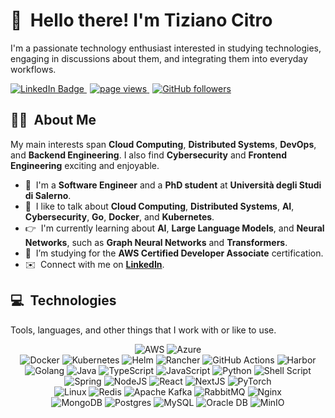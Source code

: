 # :wave: &nbsp;Hello there! I'm Tiziano Citro

I'm a passionate technology enthusiast interested in studying technologies, engaging in discussions about them, and integrating them into everyday workflows.

<!--
  <div id="header-container" align="center">
    <img src="https://media.giphy.com/media/qgQUggAC3Pfv687qPC/giphy.gif" width="250" />
    <h3 id="description" align="left">
      I'm a passionate technology enthusiast interested in studying technologies, engaging in discussions about them, and integrating them into everyday workflows.
    </h3>
</div>
-->

<div id="badges">
  <span align="left">
    <a href="https://www.linkedin.com/in/tizianocitro" style="margin-right: 5px;">
      <img src="https://img.shields.io/badge/LinkedIn-blue?style=for-the-badge&logo=linkedin&logoColor=white" alt="LinkedIn Badge"/>
    </a>
    <!-- <a href="#" style="margin-right: 5px;">
      <img src="https://img.shields.io/badge/Google%20Scholar-4285F4?style=for-the-badge&logo=google-scholar&logoColor=white" alt="Google Scholar Badge"/>
    </a> -->
    <!--
    <a href="https://twitter.com/tizianocitro29" style="margin-right: 5px;">
      <img src="https://img.shields.io/badge/Twitter-blue?style=for-the-badge&logo=twitter&logoColor=white" alt="Twitter Badge"/>
    </a>
    -->
  </span>

  <span id="stats" align="right">
    <a href="https://github.com/tizianocitro/tizianocitro" style="margin-right: 5px;">
      <img src="https://komarev.com/ghpvc/?username=tizianocitro&style=for-the-badge&color=E38445&logo=github" alt="page views" />
    </a>
    <a href="https://github.com/tizianocitro?tab=followers" style="margin-right: 5px;">
      <img alt="GitHub followers" src="https://img.shields.io/github/followers/tizianocitro?style=for-the-badge&color=E38445">
    </a>
  </span>
</div>

## :man_technologist: &nbsp;About Me

My main interests span **Cloud Computing**, **Distributed Systems**, **DevOps**, and **Backend Engineering**. I also find **Cybersecurity** and **Frontend Engineering** exciting and enjoyable.

- :office: &nbsp;I'm a **Software Engineer** and a **PhD student** at **Università degli Studi di Salerno**.
- :speech_balloon: &nbsp;I like to talk about **Cloud Computing**, **Distributed Systems**, **AI**, **Cybersecurity**, **Go**, **Docker**, and **Kubernetes**.
- :point_right: &nbsp;I'm currently learning about **AI**, **Large Language Models**, and **Neural Networks**, such as **Graph Neural Networks** and **Transformers**.
- :notebook_with_decorative_cover: &nbsp;I’m studying for the **AWS Certified Developer Associate** certification.
- :envelope: &nbsp;Connect with me on **[LinkedIn]**.

## :computer: &nbsp;Technologies

Tools, languages, and other things that I work with or like to use.

<div align="center">
    <img
      src="https://img.shields.io/badge/AWS-%23FF9900.svg?style=for-the-badge&logo=amazon-aws&logoColor=white"
      alt="AWS"
    />
    <img
      src="https://img.shields.io/badge/azure-%230072C6.svg?style=for-the-badge&logo=microsoftazure&logoColor=white"
      alt="Azure"
    />
</div>

<div align="center">
    <img
      src="https://img.shields.io/badge/docker-%230db7ed.svg?style=for-the-badge&logo=docker&logoColor=white"
      alt="Docker"
    />
    <img
      src="https://img.shields.io/badge/kubernetes-%23326ce5.svg?style=for-the-badge&logo=kubernetes&logoColor=white"
      alt="Kubernetes"
    />
    <img
      src="https://img.shields.io/badge/helm-4B3263.svg?style=for-the-badge&logo=helm&logoColor=white"
      alt="Helm"
    />
    <img
      src="https://img.shields.io/badge/rancher-%230075A8.svg?style=for-the-badge&logo=rancher&logoColor=white"
      alt="Rancher"
    />
    <img
      src="https://img.shields.io/badge/github%20actions-%232671E5.svg?style=for-the-badge&logo=githubactions&logoColor=white"
      alt="GitHub Actions"
    />
    <img
      src="https://img.shields.io/badge/harbor-%231A1918.svg?style=for-the-badge&logo=harbor&logoColor=white"
      alt="Harbor"
    />
    <!--
    <img
      src="https://img.shields.io/badge/terraform-%235835CC.svg?style=for-the-badge&logo=terraform&logoColor=white"
      alt="Terraform"
    />
    -->
</div>

<div align="center">
    <img
      src="https://img.shields.io/badge/go-%2300ADD8.svg?style=for-the-badge&logo=go&logoColor=white"
      alt="Golang"
    />
    <img
      src="https://img.shields.io/badge/java-%23ED8B00.svg?style=for-the-badge&logo=openjdk&logoColor=white"
      alt="Java"
    />
    <img
      src="https://img.shields.io/badge/typescript-%23007ACC.svg?style=for-the-badge&logo=typescript&logoColor=white"
      alt="TypeScript"
    />
    <img
      src="https://img.shields.io/badge/javascript-%23323330.svg?style=for-the-badge&logo=javascript&logoColor=%23F7DF1E"
      alt="JavaScript"
    />
    <img
      src="https://img.shields.io/badge/python-3670A0?style=for-the-badge&logo=python&logoColor=ffdd54"
      alt="Python"
    />
    <img
      src="https://img.shields.io/badge/shell_script-%23121011.svg?style=for-the-badge&logo=gnu-bash&logoColor=white"
      alt="Shell Script"
    />
</div>

<div align="center">
    <img
      src="https://img.shields.io/badge/spring-%236DB33F.svg?style=for-the-badge&logo=spring&logoColor=white"
      alt="Spring"
    />
    <img
      src="https://img.shields.io/badge/node.js-6DA55F?style=for-the-badge&logo=node.js&logoColor=white"
      alt="NodeJS"
    />
    <!--
    <img
      src="https://img.shields.io/badge/express.js-%23404d59.svg?style=for-the-badge&logo=express&logoColor=%2361DAFB"
      alt="Express.js"
    />
    -->
    <img
      src="https://img.shields.io/badge/react-%2320232a.svg?style=for-the-badge&logo=react&logoColor=%2361DAFB"
      alt="React"
    />
    <img
      src="https://img.shields.io/badge/Next-black?style=for-the-badge&logo=next.js&logoColor=white"
      alt="NextJS"
    />
    <img
      src="https://img.shields.io/badge/PyTorch-%23EE4C2C.svg?style=for-the-badge&logo=PyTorch&logoColor=white"
      alt="PyTorch"
    />
</div>

<div align="center">
    <img
      src="https://img.shields.io/badge/Linux-FCC624?style=for-the-badge&logo=linux&logoColor=black"
      alt="Linux"
    />
    <img
      src="https://img.shields.io/badge/redis-%23DD0031.svg?style=for-the-badge&logo=redis&logoColor=white"
      alt="Redis"
    />
    <img
      src="https://img.shields.io/badge/Apache%20Kafka-000?style=for-the-badge&logo=apachekafka"
      alt="Apache Kafka"
    />
    <img
      src="https://img.shields.io/badge/Rabbitmq-FF6600?style=for-the-badge&logo=rabbitmq&logoColor=white"
      alt="RabbitMQ"
    />
    <img
      src="https://img.shields.io/badge/nginx-%23009639.svg?style=for-the-badge&logo=nginx&logoColor=white"
      alt="Nginx"
    />
</div>

<div align="center">
    <img
      src="https://img.shields.io/badge/MongoDB-%234ea94b.svg?style=for-the-badge&logo=mongodb&logoColor=white"
      alt="MongoDB"
    />
    <img
      src="https://img.shields.io/badge/postgres-%23316192.svg?style=for-the-badge&logo=postgresql&logoColor=white"
      alt="Postgres"
    />
    <img
      src="https://img.shields.io/badge/MySQL-4479A1.svg?style=for-the-badge&logo=MySQL&logoColor=white"
      alt="MySQL"
    />
    <img
      src="https://img.shields.io/badge/Oracle DB-F80000?style=for-the-badge&logo=oracle&logoColor=white"
      alt="Oracle DB"
    />
    <img
      src="https://img.shields.io/badge/MinIO-C72E49.svg?style=for-the-badge&logo=MinIO&logoColor=white"
      alt="MinIO"
    />
</div>

<!-- links -->

[linkedin]: https://www.linkedin.com/in/tizianocitro "Tiziano Citro LinkedIn"
[twitter]: https://twitter.com/tizianocitro29 "Tiziano Citro Twitter"
